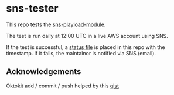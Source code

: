 # sns-tester
This repo tests the [sns-playload-module](https://www.npmjs.com/package/sns-payload-validator).

The test is run daily at 12:00 UTC in a live AWS account using SNS.

If the test is successful, a [status file](https://github.com/devinstewart/sns-tester/blob/main/status) is placed in this repo with the timestamp.  If it fails, the maintainor is notified via SNS \(email).

## Acknowledgements
Oktokit add / commit / push helped by this [gist](https://gist.github.com/cver/96b45f85d81a769d834a738b73d42a5c)
